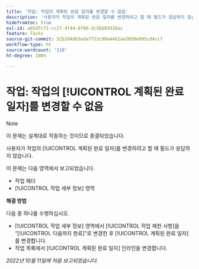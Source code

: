 ```yaml
---
title: '작업: 작업의 계획된 완료 일자를 변경할 수 없음'
description: '사용자가 작업의 계획된 완료 일자를 변경하려고 할 때 필드가 응답하지 않습니다. '
hidefromtoc: true
exl-id: a65d7c71-cc27-4f44-8f96-3c56b83910ac
feature: Tasks
source-git-commit: 52b204d63eda7752c90a4481aa2050e695cd4cc7
workflow-type: ht
source-wordcount: '118'
ht-degree: 100%

---
```


# 작업: 작업의 [!UICONTROL 계획된 완료 일자]를 변경할 수 없음

>[!NOTE]
>
>이 문제는 설계대로 작동하는 것이므로 종결되었습니다.

사용자가 작업의 [!UICONTROL 계획된 완료 일자]를 변경하려고 할 때 필드가 응답하지 않습니다.

이 문제는 다음 영역에서 보고되었습니다.

* 작업 헤더
* [!UICONTROL 작업 세부 정보] 영역

**해결 방법**

다음 중 하나를 수행하십시오.

* [!UICONTROL 작업 세부 정보] 영역에서 [!UICONTROL 작업 제한 사항]을 “[!UICONTROL 다음까지 완료]”로 변경한 후 [!UICONTROL 계획된 완료 일자]를 변경합니다.
* 작업 목록에서 [!UICONTROL 계획된 완료 일자] 인라인을 변경합니다.

_2022년 10월 11일에 처음 보고되었습니다._
